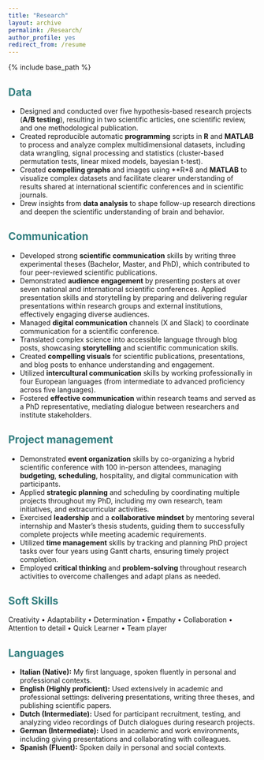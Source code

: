 ```yaml
---
title: "Research"
layout: archive
permalink: /Research/
author_profile: yes
redirect_from: /resume
---
```


{% include base_path %}

## <span style="color: #307D7E"> **Data**  </span> 

* Designed and conducted over five hypothesis-based research projects (**A/B testing**), resulting in two scientific articles, one scientific review, and one methodological publication.
* Created reproducible automatic **programming** scripts in **R** and **MATLAB** to process and analyze complex multidimensional datasets, including data wrangling, signal processing and statistics (cluster-based permutation tests, linear mixed models, bayesian t-test). 
* Created **compelling graphs** and images using **R*8 and **MATLAB** to visualize complex datasets and facilitate clearer understanding of results shared at international scientific conferences and in scientific journals.
* Drew insights from **data analysis** to shape follow-up research directions and deepen the scientific understanding of brain and behavior.


## <span style="color: #307D7E"> **Communication**  </span> 

* Developed strong **scientific communication** skills by writing three experimental theses (Bachelor, Master, and PhD), which contributed to four peer-reviewed scientific publications.
* Demonstrated **audience engagement** by presenting posters at over seven national and international scientific conferences.
Applied presentation skills and storytelling by preparing and delivering regular presentations within research groups and external institutions, effectively engaging diverse audiences.
* Managed **digital communication** channels (X and Slack) to coordinate communication for a scientific conference.
* Translated complex science into accessible language through blog posts, showcasing **storytelling** and scientific communication skills.
* Created **compelling visuals** for scientific publications, presentations, and blog posts to enhance understanding and engagement.
* Utilized **intercultural communication** skills by working professionally in four European languages (from intermediate to advanced proficiency across five languages).
* Fostered **effective communication** within research teams and served as a PhD representative, mediating dialogue between researchers and institute stakeholders.


## <span style="color: #307D7E"> **Project management**  </span> 

* Demonstrated **event organization** skills by co-organizing a hybrid scientific conference with 100 in-person attendees, managing **budgeting**, **scheduling**, hospitality, and digital communication with participants.
* Applied **strategic planning** and scheduling by coordinating multiple projects throughout my PhD, including my own research, team initiatives, and extracurricular activities.
* Exercised **leadership** and a **collaborative mindset** by mentoring several internship and Master’s thesis students, guiding them to successfully complete projects while meeting academic requirements.
* Utilized **time management** skills by tracking and planning PhD project tasks over four years using Gantt charts, ensuring timely project completion.
* Employed **critical thinking** and **problem-solving** throughout research activities to overcome challenges and adapt plans as needed.


## <span style="color: #307D7E"> **Soft Skills**  </span> 

Creativity • Adaptability • Determination • Empathy • Collaboration • Attention to detail • Quick Learner • Team player


## <span style="color: #307D7E"> **Languages**  </span> 
* **Italian (Native):** My first language, spoken fluently in personal and professional contexts.
* **English (Highly proficient):** Used extensively in academic and professional settings: delivering presentations, writing three theses, and publishing scientific papers.
* **Dutch (Intermediate):** Used for participant recruitment, testing, and analyzing video recordings of Dutch dialogues during research projects.
* **German (Intermediate):** Used in academic and work environments, including giving presentations and collaborating with colleagues.
* **Spanish (Fluent):** Spoken daily in personal and social contexts.



 
